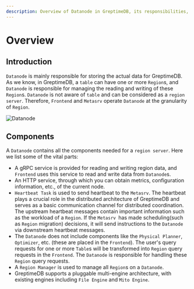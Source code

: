 ```yaml
---
description: Overview of Datanode in GreptimeDB, its responsibilities, components, and interaction with other parts of the system.
---
```


# Overview

## Introduction

`Datanode` is mainly responsible for storing the actual data for GreptimeDB. As we know, in GreptimeDB,
a `table` can have one or more `Region`s, and `Datanode` is responsible for managing the reading and writing
of these `Region`s. `Datanode` is not aware of `table` and can be considered as a `region server`. Therefore,
`Frontend` and `Metasrv` operate `Datanode` at the granularity of `Region`.

![Datanode](/datanode.png)

## Components

A `Datanode` contains all the components needed for a `region server`. Here we list some of the vital parts:

- A gRPC service is provided for reading and writing region data, and `Frontend` uses this service
  to read and write data from `Datanode`s.
- An HTTP service, through which you can obtain metrics, configuration information, etc., of the current node.
- `Heartbeat Task` is used to send heartbeat to the `Metasrv`. The heartbeat plays a crucial role in the
  distributed architecture of GreptimeDB and serves as a basic communication channel for distributed coordination.
  The upstream heartbeat messages contain important information such as the workload of a `Region`. If the
  `Metasrv `has made scheduling(such as `Region` migration) decisions, it will send instructions to the
  `Datanode` via downstream heartbeat messages.
- The `Datanode` does not include components like the `Physical Planner`, `Optimizer`, etc. (these are placed in
  the `Frontend`). The user's query requests for one or more `Table`s will be transformed into `Region` query
  requests in the `Frontend`. The `Datanode` is responsible for handling these `Region` query requests.
- A `Region Manager` is used to manage all `Region`s on a `Datanode`.
- GreptimeDB supports a pluggable multi-engine architecture, with existing engines including `File Engine` and
  `Mito Engine`.
